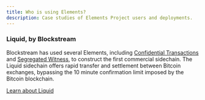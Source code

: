 ```yaml
---
title: Who is using Elements?
description: Case studies of Elements Project users and deployments.
---
```

### Liquid, by Blockstream
Blockstream has used several Elements, including [Confidential Transactions](/elements/confidential-transactions) and [Segregated Witness](/elements/segregated-witness), to construct the first commercial sidechain.  The Liquid sidechain offers rapid transfer and settlement between Bitcoin exchanges, bypassing the 10 minute confirmation limit imposed by the Bitcoin blockchain.

<a href="/sidechains/liquid" class="ui button huge primary">Learn about Liquid<i class="ui icon chevron right"></i></a>


<!-- ### Rootstock

### Gem -->
